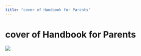 ```yaml
---
title: "cover of Handbook for Parents"
---
```


# cover of Handbook for Parents

![][1]

 [1]: /images/0-9773201-0-3.jpg